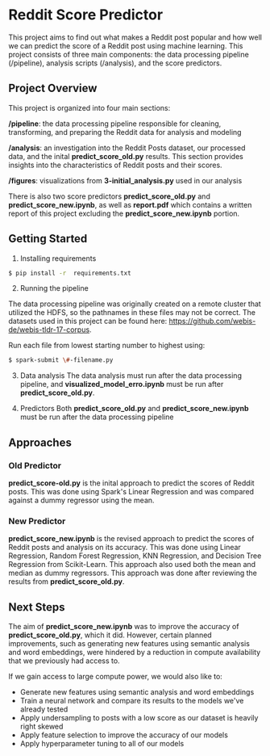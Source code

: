 # Reddit Score Predictor

This project aims to find out what makes a Reddit post popular and how well we can predict the score of a Reddit post using machine learning. This project consists of three main components: the data processing pipeline (/pipeline), analysis scripts (/analysis), and the score predictors.

## Project Overview
This project is organized into four main sections:

**/pipeline**: the data processing pipeline responsible for cleaning, transforming, and preparing the Reddit data for analysis and modeling

**/analysis**: an investigation into the Reddit Posts dataset, our processed data, and the inital **predict_score_old.py** results. This section provides insights into the characteristics of Reddit posts and their scores.

**/figures**: visualizations from **3-initial_analysis.py** used in our analysis

There is also two score predictors **predict_score_old.py** and **predict_score_new.ipynb**, as well as **report.pdf** which contains a written report of this project excluding the **predict_score_new.ipynb** portion.

## Getting Started
1. Installing requirements
```sh
$ pip install -r  requirements.txt
```

2. Running the pipeline

The data processing pipeline was originally created on a remote cluster that utilized the HDFS, so the pathnames in these files may not be correct. The datasets used in this project can be found here: https://github.com/webis-de/webis-tldr-17-corpus.

Run each file from lowest starting number to highest using:
```sh
$ spark-submit \#-filename.py
```

3. Data analysis
The data analysis must run after the data processing pipeline, and **visualized_model_erro.ipynb** must be run after **predict_score_old.py**.

4. Predictors
Both **predict_score_old.py** and **predict_score_new.ipynb** must be run after the data processing pipeline

## Approaches

### Old Predictor
**predict_score-old.py** is the inital approach to predict the scores of Reddit posts. This was done using Spark's Linear Regression and was compared against a dummy regressor using the mean.

### New Predictor
**predict_score_new.ipynb** is the revised approach to predict the scores of Reddit posts and analysis on its accuracy. This was done using Linear Regression, Random Forest Regression, KNN Regression, and Decision Tree Regression from Scikit-Learn. This approach also used both the mean and median as dummy regressors. This approach was done after reviewing the results from **predict_score_old.py**.

## Next Steps
The aim of **predict_score_new.ipynb** was to improve the accuracy of **predict_score_old.py**, which it did. However, certain planned improvements, such as generating new features using semantic analysis and word embeddings, were hindered by a reduction in compute availability that we previously had access to.

If we gain access to large compute power, we would also like to:
- Generate new features using semantic analysis and word embeddings
- Train a neural network and compare its results to the models we've already tested
- Apply undersampling to posts with a low score as our dataset is heavily right skewed
- Apply feature selection to improve the accuracy of our models
- Apply hyperparameter tuning to all of our models